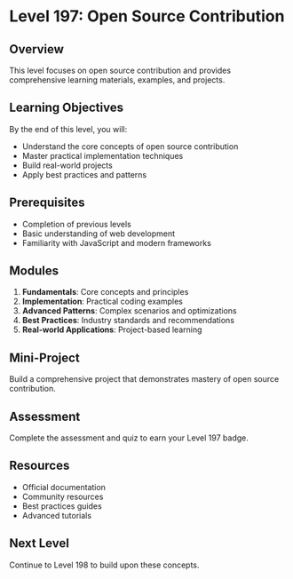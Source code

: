 # Level 197: Open Source Contribution

## Overview
This level focuses on open source contribution and provides comprehensive learning materials, examples, and projects.

## Learning Objectives
By the end of this level, you will:
- Understand the core concepts of open source contribution
- Master practical implementation techniques
- Build real-world projects
- Apply best practices and patterns

## Prerequisites
- Completion of previous levels
- Basic understanding of web development
- Familiarity with JavaScript and modern frameworks

## Modules
1. **Fundamentals**: Core concepts and principles
2. **Implementation**: Practical coding examples
3. **Advanced Patterns**: Complex scenarios and optimizations
4. **Best Practices**: Industry standards and recommendations
5. **Real-world Applications**: Project-based learning

## Mini-Project
Build a comprehensive project that demonstrates mastery of open source contribution.

## Assessment
Complete the assessment and quiz to earn your Level 197 badge.

## Resources
- Official documentation
- Community resources
- Best practices guides
- Advanced tutorials

## Next Level
Continue to Level 198 to build upon these concepts.
